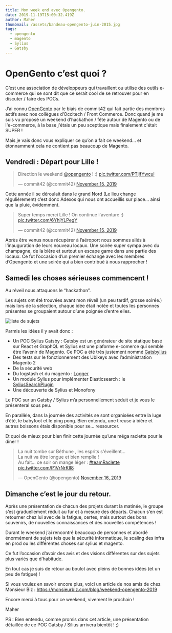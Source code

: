 ```yaml
---
title: Mon week end avec Opengento.
date: 2019-11-19T15:00:32.419Z
author: Maher
thumbnail: /assets/bandeau-opengento-juin-2015.jpg
tags:
  - opengento
  - magento
  - Sylius
  - Gatsby
---
```

# OpenGento c’est quoi ?

C’est une association de développeurs qui travaillent ou utilise des outils e-commerce qui se sont dit que ce serait cool de se retrouver pour en discuter / faire des POCs. 

J’ai connu [OpenGento](https://opengento.fr/) par le biais de commit42 qui fait partie des membres actifs avec nos collègues d’Occitech / Front Commerce. Donc quand je me suis vu proposé un weekend d’hackathon / fête autour de Magento ou de l'e-commerce, à la base j'étais un peu sceptique mais finalement c'était SUPER !

Mais je vais donc vous expliquer ce qu’on a fait ce weekend… et étonnamment cela ne contient pas beaucoup de Magento.

## Vendredi : Départ pour Lille !

<blockquote class="twitter-tweet"><p lang="en" dir="ltr">Direction le weekend <a href="https://twitter.com/opengento?ref_src=twsrc%5Etfw">@opengento</a> ! :) <a href="https://t.co/PTjlfYwcuI">pic.twitter.com/PTjlfYwcuI</a></p>&mdash; commit42 (@commit42) <a href="https://twitter.com/commit42/status/1195335106526896128?ref_src=twsrc%5Etfw">November 15, 2019</a></blockquote> <script async src="https://platform.twitter.com/widgets.js" charset="utf-8"></script>

Cette année il se déroulait dans le grand Nord (Le lieu change régulièrement) c’est donc Adexos qui nous ont accueillis sur place… ainsi que la pluie, évidemment.

<blockquote class="twitter-tweet"><p lang="fr" dir="ltr">Super temps merci Lille ! On continue l&#39;aventure :) <a href="https://t.co/6YhjYLPegY">pic.twitter.com/6YhjYLPegY</a></p>&mdash; commit42 (@commit42) <a href="https://twitter.com/commit42/status/1195365487682691073?ref_src=twsrc%5Etfw">November 15, 2019</a></blockquote> <script async src="https://platform.twitter.com/widgets.js" charset="utf-8"></script>

Après être venus nous récupérer à l’aéroport nous sommes allés à l'inauguration de leurs nouveau locaux. Une soirée super sympa avec du champagne, de la bière et surtout un escape game dans une partie des locaux.
Ce fut l’occasion d’un premier échange avec les membres d’Opengento et une soirée qui a bien contribué à nous rapprocher !

## Samedi les choses sérieuses commencent !

Au réveil nous attaquons le “hackathon”.


Les sujets ont été trouvées avant mon réveil (un peu tardif, grosse soirée.) mais lors de la sélection, chaque idée était notée et toutes les personnes présentes se groupaient autour d’une poignée d’entre elles.

![liste de sujets](/assets/img_20191117_144043-1-.jpg "liste de sujets")

Parmis les idées il y avait donc : 

* Un POC Sylius Gatsby : Gatsby est un générateur de site statique basé sur React et GraphQL et Sylius est une plaforme e-comerce qui semble être l’avenir de Magento. Ce POC a été très justement nommé [Gatsbylius](https://github.com/opengento/gatsbylius) 
* Des tests sur le fonctionnement des Ubikeys avec l’administration Magento 2
* De la sécurité web
* Du logstash et du magento : [Logger](https://github.com/opengento/logger)
* Un module Sylius pour implémenter Elasticsearch : le [SyliusSearchPlugin](https://github.com/monsieurbiz/SyliusSearchPlugin)
* Une découverte de Sylius et Monofony

Le POC sur un Gatsby / Sylius m’a personnellement séduit et je vous le présenterai sous peu.

En parallèle, dans la journée des activités se sont organisées entre la luge d’été, le babyfoot et le ping pong. 
Bien entendu, une tireuse à bière et autres boissons étais disponible pour se... ressourcer.

Et quoi de mieux pour bien finir cette journée qu’une méga raclette pour le dîner ! 

<blockquote class="twitter-tweet"><p lang="fr" dir="ltr">La nuit tombe sur Béthune , les esprits s&#39;éveillent...<br>La nuit va être longue et bien remplie !<br>Au fait... ce soir on mange léger : <a href="https://twitter.com/hashtag/teamRaclette?src=hash&amp;ref_src=twsrc%5Etfw">#teamRaclette</a> <a href="https://t.co/P1VrNrKIl8">pic.twitter.com/P1VrNrKIl8</a></p>&mdash; OpenGento (@opengento) <a href="https://twitter.com/opengento/status/1195738109578743810?ref_src=twsrc%5Etfw">November 16, 2019</a></blockquote> <script async src="https://platform.twitter.com/widgets.js" charset="utf-8"></script>

## Dimanche c’est le jour du retour.

Après une présentation de chacun des projets durant la matinée, le groupe s’est graduellement réduit au fur et à mesure des départs.
Chacun s’en est retourner chez lui avec de la fatigue, certes, mais surtout des bons souvenirs, de nouvelles connaissances et des nouvelles compétences !

Durant le weekend j’ai rencontré beaucoup de personnes et abordé énormément de sujets tels que la sécurité informatique, le scaling des infra en prod ou les différentes choses sur sylius et magento. 

Ce fut l’occasion d’avoir des avis et des visions différentes sur des sujets plus variés que d'habitude.

En tout cas je suis de retour au boulot avec pleins de bonnes idées (et un peu de fatigue) !

Si vous voulez en savoir encore plus, voici un article de nos amis de chez Monsieur Biz : <https://monsieurbiz.com/blog/weekend-opengento-2019>

Encore merci à tous pour ce weekend, vivement le prochain !

Maher

PS : Bien entendu, comme promis dans cet article, une présentation détaillée de ce POC Gatsby / Silius arrivera bientôt ! ;)
